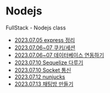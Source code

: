 # Nodejs
FullStack - Nodejs class

- <a href="https://danyoujeong.tistory.com/141">2023.07.05 express 정리</a>
- <a href="https://danyoujeong.tistory.com/143">2023.07.06~07 쿠키/세션</a>
- <a href="https://danyoujeong.tistory.com/144">2023.07.06~07 데이터베이스 연동하기</a>
- <a href="https://danyoujeong.tistory.com/147">2023.07.10 Sequelize 다루기</a>
- <a href="https://danyoujeong.tistory.com/148">2023.07.10 Socket 통신</a>
- <a href="https://danyoujeong.tistory.com/151">2023.07.12 nunjucks</a>
- <a href="https://danyoujeong.tistory.com/153">2023.07.13 채팅방 만들기</a>

                                                